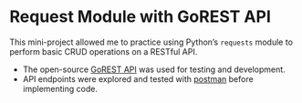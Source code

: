 # Request Module with GoREST API

This mini-project allowed me to practice using Python’s `requests` module to perform basic CRUD operations on a RESTful API.

* The open-source [GoREST API](https://gorest.co.in/) was used for testing and development.
* API endpoints were explored and tested with [postman](https://www.postman.com/) before implementing code.